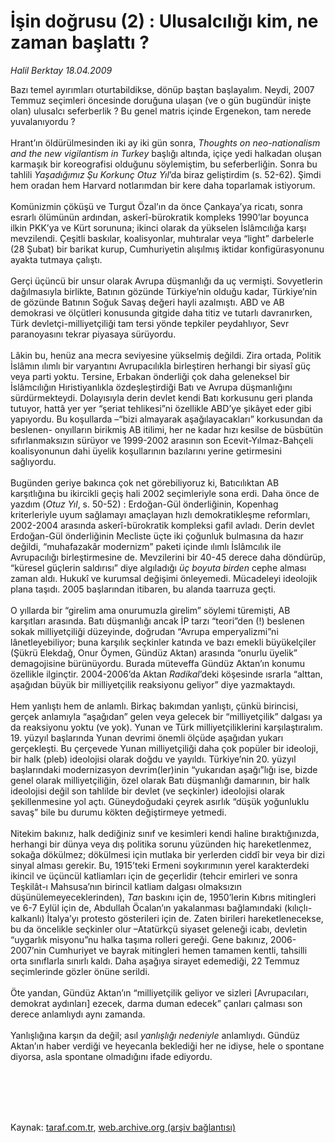 # İşin doğrusu (2) : Ulusalcılığı kim, ne zaman başlattı ?

*Halil Berktay 18.04.2009*

<div class="taraf_structure_2col_1zq">
<div class="margen_n">



 <p>Bazı temel ayırımları oturtabildikse, dönüp baştan başlayalım. Neydi, 2007 Temmuz seçimleri öncesinde doruğuna ulaşan (ve o gün bugündür inişte olan) ulusalcı seferberlik ? Bu genel matris içinde Ergenekon, tam nerede yuvalanıyordu ? <br/><br/>Hrant’ın öldürülmesinden iki ay iki gün sonra, <i>Thoughts on neo-nationalism and the new vigilantism in Turkey</i> başlığı altında, içiçe yedi halkadan oluşan karmaşık bir koreografisi olduğunu söylemiştim, bu seferberliğin. Sonra bu tahlili <i>Yaşadığımız Şu Korkunç Otuz Yıl</i>’da biraz geliştirdim (s. 52-62). Şimdi hem oradan hem Harvard notlarımdan bir kere daha toparlamak istiyorum. <br/><br/>Komünizmin çöküşü ve Turgut Özal’ın da önce Çankaya’ya ricatı, sonra esrarlı ölümünün ardından, askerî-bürokratik kompleks 1990’lar boyunca ilkin PKK’ya ve Kürt sorununa; ikinci olarak da yükselen İslâmcılığa karşı mevzilendi. Çeşitli baskılar, koalisyonlar, muhtıralar veya “light” darbelerle (28 Şubat) bir barikat kurup, Cumhuriyetin alışılmış iktidar konfigürasyonunu ayakta tutmaya çalıştı. <br/><br/>Gerçi üçüncü bir unsur olarak Avrupa düşmanlığı da uç vermişti. Sovyetlerin dağılmasıyla birlikte, Batının gözünde Türkiye’nin olduğu kadar, Türkiye’nin de gözünde Batının Soğuk Savaş değeri hayli azalmıştı. ABD ve AB demokrasi ve ölçütleri konusunda gitgide daha titiz ve tutarlı davranırken, Türk devletçi-milliyetçiliği tam tersi yönde tepkiler peydahlıyor, Sevr paranoyasını tekrar piyasaya sürüyordu. <br/><br/>Lâkin bu, henüz ana mecra seviyesine yükselmiş değildi. Zira ortada, Politik İslâmın ılımlı bir varyantını Avrupacılıkla birleştiren herhangi bir siyasî güç veya parti yoktu. Tersine, Erbakan önderliği çok daha geleneksel bir İslâmcılığın Hıristiyanlıkla özdeşleştirdiği Batı ve Avrupa düşmanlığını sürdürmekteydi. Dolayısıyla derin devlet kendi Batı korkusunu geri planda tutuyor, hattâ yer yer “şeriat tehlikesi”ni özellikle ABD’ye şikâyet eder gibi yapıyordu. Bu koşullarda –“bizi almayarak aşağılayacakları” korkusundan da beslenen- onyılların birikmiş AB itilimi, her ne kadar hızı kesilse de büsbütün sıfırlanmaksızın sürüyor ve 1999-2002 arasının son Ecevit-Yılmaz-Bahçeli koalisyonunun dahi üyelik koşullarının bazılarını yerine getirmesini sağlıyordu. <br/><br/>Bugünden geriye bakınca çok net görebiliyoruz ki, Batıcılıktan AB karşıtlığına bu ikircikli geçiş hali 2002 seçimleriyle sona erdi. Daha önce de yazdım (<i>Otuz Yıl</i>, s. 50-52) : Erdoğan-Gül önderliğinin, Kopenhag kriterleriyle uyum sağlamayı amaçlayan hızlı demokratikleşme reformları, 2002-2004 arasında askerî-bürokratik kompleksi gafil avladı. Derin devlet Erdoğan-Gül önderliğinin Mecliste üçte iki çoğunluk bulmasına da hazır değildi, “muhafazakâr modernizm” paketi içinde ılımlı İslâmcılık ile Avrupacılığı birleştirmesine de. Mevzilerini bir 40-45 derece daha döndürüp, “küresel güçlerin saldırısı” diye algıladığı <i>üç boyuta birden</i> cephe alması zaman aldı. Hukukî ve kurumsal değişimi önleyemedi. Mücadeleyi ideolojik plana taşıdı. 2005 başlarından itibaren, bu alanda taarruza geçti. <br/><br/>O yıllarda bir “girelim ama onurumuzla girelim” söylemi türemişti, AB karşıtları arasında. Batı düşmanlığı ancak İP tarzı “teori”den (!) beslenen sokak milliyetçiliği düzeyinde, doğrudan “Avrupa emperyalizmi”ni lânetleyebiliyor; buna karşılık seçkinler katında ve bazı emekli büyükelçiler (Şükrü Elekdağ, Onur Öymen, Gündüz Aktan) arasında “onurlu üyelik” demagojisine bürünüyordu. Burada müteveffa Gündüz Aktan’ın konumu özellikle ilginçtir. 2004-2006’da Aktan <i>Radikal</i>’deki köşesinde ısrarla “alttan, aşağıdan büyük bir milliyetçilik reaksiyonu geliyor” diye yazmaktaydı. <br/><br/>Hem yanlıştı hem de anlamlı. Birkaç bakımdan yanlıştı, çünkü birincisi, gerçek anlamıyla “aşağıdan” gelen veya gelecek bir “milliyetçilik” dalgası ya da reaksiyonu yoktu (ve yok). Yunan ve Türk milliyetçiliklerini karşılaştıralım. 19. yüzyıl başlarında Yunan devrimi önemli ölçüde aşağıdan yukarı gerçekleşti. Bu çerçevede Yunan milliyetçiliği daha çok popüler bir ideoloji, bir halk (pleb) ideolojisi olarak doğdu ve yayıldı. Türkiye’nin 20. yüzyıl başlarındaki modernizasyon devrim(ler)inin “yukarıdan aşağı”lığı ise, bizde genel olarak milliyetçiliğin, özel olarak Batı düşmanlığı damarının, bir halk ideolojisi değil son tahlilde bir devlet (ve seçkinler) ideolojisi olarak şekillenmesine yol açtı. Güneydoğudaki çeyrek asırlık “düşük yoğunluklu savaş” bile bu durumu kökten değiştirmeye yetmedi. <br/><br/>Nitekim bakınız, halk dediğiniz sınıf ve kesimleri kendi haline bıraktığınızda, herhangi bir dünya veya dış politika sorunu yüzünden hiç hareketlenmez, sokağa dökülmez; dökülmesi için mutlaka bir yerlerden ciddî bir veya bir dizi sinyal alması gerekir. Bu, 1915’teki Ermeni soykırımının yerel karakterdeki ikincil ve üçüncül katliamları için de geçerlidir (tehcir emirleri ve sonra Teşkilât-ı Mahsusa’nın birincil katliam dalgası olmaksızın düşünülemeyeceklerinden), <i>Tan</i> baskını için de, 1950’lerin Kıbrıs mitingleri ve 6-7 Eylül için de, Abdullah Öcalan’ın yakalanması bağlamındaki (kılıçlı-kalkanlı) İtalya’yı protesto gösterileri için de. Zaten birileri hareketlenecekse, bu da öncelikle seçkinler olur –Atatürkçü siyaset geleneği icabı, devletin “uygarlık misyonu”nu halka taşıma rolleri gereği. Gene bakınız, 2006-2007’nin Cumhuriyet ve bayrak mitingleri hemen tamamen kentli, tahsilli orta sınıflarla sınırlı kaldı. Daha aşağıya sirayet edemediği, 22 Temmuz seçimlerinde gözler önüne serildi. <br/><br/>Öte yandan, Gündüz Aktan’ın “milliyetçilik geliyor ve sizleri [Avrupacıları, demokrat aydınları] ezecek, darma duman edecek” çanları çalması son derece anlamlıydı aynı zamanda. <br/><br/>Yanlışlığına karşın da değil; asıl <i>yanlışlığı nedeniyle</i> anlamlıydı. Gündüz Aktan’ın haber verdiği ve heyecanla beklediği her ne idiyse, hele o spontane diyorsa, asla spontane olmadığını ifade ediyordu.</p>
<br/>
<br/>
<br/>



<br/>


<div id="taraf_not">
</div>

</div>


</div>

Kaynak: [taraf.com.tr](http://taraf.com.tr:80/makale/5098.htm), [web.archive.org (arşiv bağlantısı)](http://web.archive.org/web/20091216141606/http://taraf.com.tr:80/makale/5098.htm)
